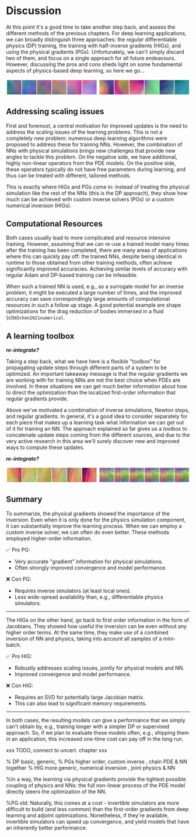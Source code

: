 Discussion
=======================

At this point it's a good time to take another step back, and assess the different methods of the previous chapters. For deep learning applications, we can broadly distinguish three approaches: the _regular_ differentiable physics (DP) training, the training with half-inverse gradients (HIGs), and using the physical gradients (PGs). Unfortunately, we can't simply discard two of them, and focus on a single approach for all future endeavours. However, discussing the pros and cons sheds light on some fundamental aspects of physics-based deep learning, so here we go...

![Divider](resources/divider7.jpg)

## Addressing scaling issues

First and foremost, a central motivation for improved updates is the need to address the scaling issues of the learning problems. This is not a completely new problem: numerous deep learning algorithms were proposed to address these for training NNs. However, the combination of NNs with physical simulations brings new challenges that provide new angles to tackle this problem. On the negative side, we have additional, highly non-linear operators from the PDE models. On the positive side, these operators typically do not have free parameters during learning, and thus can be treated with different, tailored methods.

This is exactly where HIGs and PGs come in: instead of treating the physical simulation like the rest of the NNs (this is the DP approach), they show how much can be achieved with custom inverse solvers (PGs) or a custom numerical inversion (HIGs).

## Computational Resources

Both cases usually lead to more complicated and resource intensive training. However, assuming that we can re-use a trained model many times after the training has been completed, there are many areas of applications where this can quickly pay off: the trained NNs, despite being identical in runtime to those obtained from other training methods, often achieve significantly improved accuracies. Achieving similar levels of accuracy with regular Adam and DP-based training can be infeasible. 

When such a trained NN is used, e.g., as a surrogate model for an inverse problem, it might be executed a large number of times, and the improved accuracy can save correspondingly large amounts of computational resources in such a follow up stage. 
A good potential example are shape optimizations for the drag reduction of bodies immersed in a fluid {cite}`chen2021numerical`.





## A learning toolbox

***re-integrate?***

Taking a step back, what we have here is a flexible "toolbox" for propagating update steps
through different parts of a system to be optimized. An important takeaway message is that
the regular gradients we are working with for training NNs are not the best choice when PDEs are 
involved. In these situations we can get much better information about how to direct the
optimization than the localized first-order information that regular gradients provide.

Above we've motivated a combination of inverse simulations, Newton steps, and regular gradients.
In general, it's a good idea to consider separately for each piece that makes up a learning
task what information we can get out of it for training an NN. The approach explained so far
gives us a _toolbox_ to concatenate update steps coming from the different sources, and due
to the very active research in this area we'll surely discover new and improved ways to compute
these updates.

***re-integrate?***



![Divider](resources/divider1.jpg)


## Summary 

To summarize, the physical gradients showed the importance of the inversion. Even when it is only done for the physics simulation component, it can substantially improve the learning process. When we can employ a custom inverse solver, we can often do even better. These methods employed higher-order information.

✅ Pro PG: 
- Very accurate "gradient" information for physical simulations.
- Often strongly improved convergence and model performance.

❌ Con PG: 
- Requires inverse simulators (at least local ones).
- Less wide-spread availability than, e.g., differentiable physics simulators.

---

The HIGs on the other hand, go back to first order information in the form of Jacobians. They showed how useful the inversion can be even without any higher order terms. At the same time, they make use of a combined inversion of NN and physics, taking into account all samples of a mini-batch.

✅ Pro HIG: 
- Robustly addresses scaling issues, jointly for physical models and NN.
- Improved convergence and model performance.

❌ Con HIG: 
- Requires an SVD for potentially large Jacobian matrix.
- This can also lead to significant memory requirements.

---

In both cases, the resulting models can give a performance that we simply can't obtain by, e.g., training longer with a simpler DP or supervised approach. So, if we plan to evaluate these models often, e.g., shipping them in an application, this increased one-time cost can pay off in the long run.


xxx TODO, connect to uncert. chapter xxx


% DP basic, generic, 
% PGs higher order, custom inverse , chain PDE & NN together
% HIG more generic, numerical inversion , joint physics & NN

%In a way, the learning via physical gradients provide the tightest possible coupling of physics and NNs: the full non-linear process of the PDE model directly steers the optimization of the NN.

%PG old: Naturally, this comes at a cost - invertible simulators are more difficult to build (and less common) than the first-order gradients from deep learning and adjoint optimizations. Nonetheless, if they're available, invertible simulators can speed up convergence, and yield models that have an inherently better performance. 




